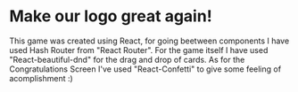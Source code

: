 # Make our logo great again!

This game was created using React, for going beetween components I have used Hash Router from "React Router".
For the game itself I have used "React-beautiful-dnd" for the drag and drop of cards. 
As for the Congratulations Screen I've used "React-Confetti" to give some feeling of acomplishment :)
